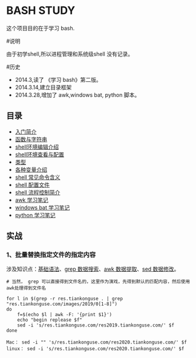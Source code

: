 # BASH STUDY

这个项目目的在于学习 bash.

#说明

由于初学shell,所以进程管理和系统级shell 没有记录。

#历史

* 2014.3,读了 《学习 bash》第二版。
* 2014.3.14,建立目录框架
* 2014.3.28,增加了 awk,windows bat, python 脚本。

## 目录

*  [入门简介](<introduction.md>)
*  [函数与字符串](<base.md>)
*  [shell环境编辑介绍](<edite.md>)
*  [shell环境查看与配置](<guid.md>)
*  [类型](<type.md>)
*  [各种变量介绍](<variable.md>)
*  [shell 常见命令含义](<command.md>)
*  [shell 配置文件](<env.md>)
*  [shell 流程控制简介](<process.md>)
*  [awk 学习笔记](awk.md)
*  [windows bat 学习笔记](bat.md)
*  [python 学习笔记](python.md)


## 实战


### 1、批量替换指定文件的指定内容


涉及知识点：[基础语法](introduction.md)、[grep 数据搜索](grep.md)、[awk 数据提取](awk.md)、[sed 数据修改](sed.md)。  


```
# 当然， grep 可以直接得到文件名的，这里作为演戏，先得到默认的匹配内容，然后使用awk处理得到文件名

for l in $(grep -r res.tiankonguse . | grep "res.tiankonguse.com/images/2019/0[1-8]")
do
    f=$(echo $l | awk -F: '{print $1}')
    echo "begin replease $f"
    sed -i 's/res.tiankonguse.com/res2019.tiankonguse.com/' $f
done

Mac： sed -i "" 's/res.tiankonguse.com/res2020.tiankonguse.com/' $f
linux： sed -i 's/res.tiankonguse.com/res2020.tiankonguse.com/' $f


```




